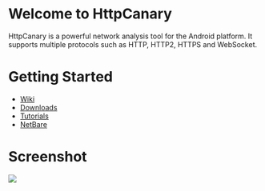 # Welcome to HttpCanary

HttpCanary is a powerful network analysis tool for the Android platform. It supports multiple protocols such as HTTP, HTTP2, HTTPS and WebSocket.

# Getting Started

- [Wiki](https://github.com/MegatronKing/HttpCanary/wiki)
- [Downloads](https://github.com/MegatronKing/HttpCanary/wiki/Downloads)
- [Tutorials](https://httpcanary.com/tutorials)
- [NetBare](https://github.com/MegatronKing/NetBare)

# Screenshot

![](https://github.com/MegatronKing/HttpCanary/blob/master/assets/main_screenshot.png)
